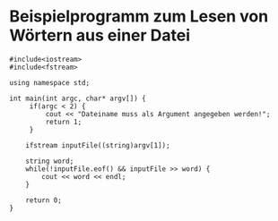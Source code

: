 # Beispielprogramm zum Lesen von Wörtern aus einer Datei

```
#include<iostream>
#include<fstream>

using namespace std;

int main(int argc, char* argv[]) {
     if(argc < 2) {
         cout << "Dateiname muss als Argument angegeben werden!";
         return 1;
     }

    ifstream inputFile((string)argv[1]);

    string word;
    while(!inputFile.eof() && inputFile >> word) {
        cout << word << endl;
    }

    return 0;   
}
```
